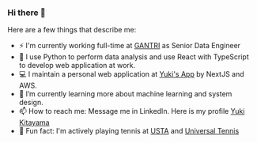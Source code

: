 ### Hi there 👋

Here are a few things that describe me:

- :zap: I'm currently working full-time at [GANTRI]([https://www.guzmanenergy.com/](https://www.gantri.com/)) as Senior Data Engineer
- :briefcase: I use Python to perform data analysis and use React with TypeScript to develop web application at work.
- :computer: I maintain a personal web application at [Yuki's App](https://yukikitayama.com/) by NextJS and AWS.
- 🌱 I’m currently learning more about machine learning and system design.
- 📫 How to reach me: Message me in LinkedIn. Here is my profile [Yuki Kitayama](https://www.linkedin.com/in/yukikitayama/)
- :tennis: Fun fact: I'm actively playing tennis at [USTA](https://www.usta.com/en/home/play/player-search/profile.html#?uaid=2018939333&results-eventType=ALL&results-year=all#tab=rankings) and [Universal Tennis](https://app.universaltennis.com/profiles/3482951)

<!--
**yukikitayama/yukikitayama** is a ✨ _special_ ✨ repository because its `README.md` (this file) appears on your GitHub profile.

Here are some ideas to get you started:

- 🔭 I’m currently working on ...
- 🌱 I’m currently learning ...
- 👯 I’m looking to collaborate on ...
- 🤔 I’m looking for help with ...
- 💬 Ask me about ...
- 📫 How to reach me: ...
- 😄 Pronouns: ...
- ⚡ Fun fact: ...
-->
